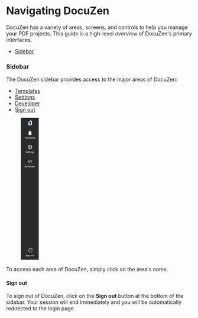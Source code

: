 # Navigating DocuZen

DocuZen has a variety of areas, screens, and controls to help you manage your PDF projects. This guide is a high-level overview of DocuZen's primary interfaces.

* [Sidebar](navigating-docuzen.md#sidebar)

### Sidebar

The DocuZen sidebar provides access to the major areas of DocuZen:

* [Templates](creating-your-first-template.md)
* [Settings](managing-your-account.md)
* [Developer](creating-an-api-key.md)
* [Sign out](navigating-docuzen.md#sign-out)

<div align="left">

<figure><img src="../.gitbook/assets/Screenshot 2023-08-08 at 20.42.33.png" alt="A screenshot of the DocuZen sidebar with nothing selected" width="48"><figcaption></figcaption></figure>

</div>

To access each area of DocuZen, simply click on the area's name.&#x20;

#### Sign out

To sign out of DocuZen, click on the **Sign out** button at the bottom of the sidebar. Your session will end immediately and you will be automatically redirected to the login page.
